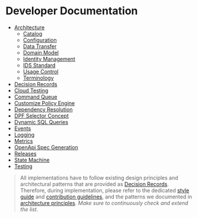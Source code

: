 # Developer Documentation

- [Architecture](architecture/)
  - [Catalog](architecture/catalog/)
  - [Configuration](architecture/configuration/)
  - [Data Transfer](architecture/data-transfer/)
  - [Domain Model](architecture/domain-model.md)
  - [Identity Management](architecture/identity-management/)
  - [IDS Standard](architecture/ids/)
  - [Usage Control](architecture/usage-control/)
  - [Terminology](architecture/terminology.md)
- [Decision Records](decision-records/)
- [Cloud Testing](cloud_testing.md)
- [Command Queue](command-queue.md)
- [Customize Policy Engine](policy-engine.md)
- [Dependency Resolution](dependency_resolution.md)
- [DPF Selector Concept](dpf_selector.md)
- [Dynamic SQL Queries](sql_queries.md)
- [Events](events.md)
- [Logging](logging.md)
- [Metrics](metrics.md)
- [OpenApi Spec Generation](openapi.md)
- [Releases](releases.md)
- [State Machine](state-machine.md)
- [Testing](testing.md)

> All implementations have to follow existing design principles and architectural patterns that are provided as
> [Decision Records](decision-records/). Therefore, during implementation, please refer to the dedicated
> [style guide](../../styleguide.md) and [contribution guidelines](../../CONTRIBUTING.md), and the patterns we
> documented in [architecture principles](architecture/architecture-principles.md). _Make sure to continuously
> check and extend the list._
